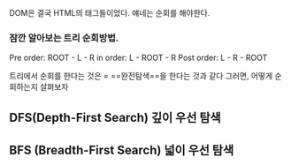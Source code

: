 DOM은 결국 HTML의 태그들이었다.
얘네는 순회를 해야한다. 

### 잠깐 알아보는 트리 순회방법.

Pre order: ROOT - L - R 
in order: L - ROOT - R
Post order: L - R - ROOT



트리에서 순회를 한다는 것은 =  ==완전탐색==을 한다는 것과 같다
그러면, 어떻게 순회하는지 살펴보자



## DFS(Depth-First Search) 깊이 우선 탐색




## BFS (Breadth-First Search) 넓이 우선 탐색